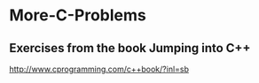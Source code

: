 # More-C-Problems
Exercises from the book Jumping into C++
---------------------------
http://www.cprogramming.com/c++book/?inl=sb
